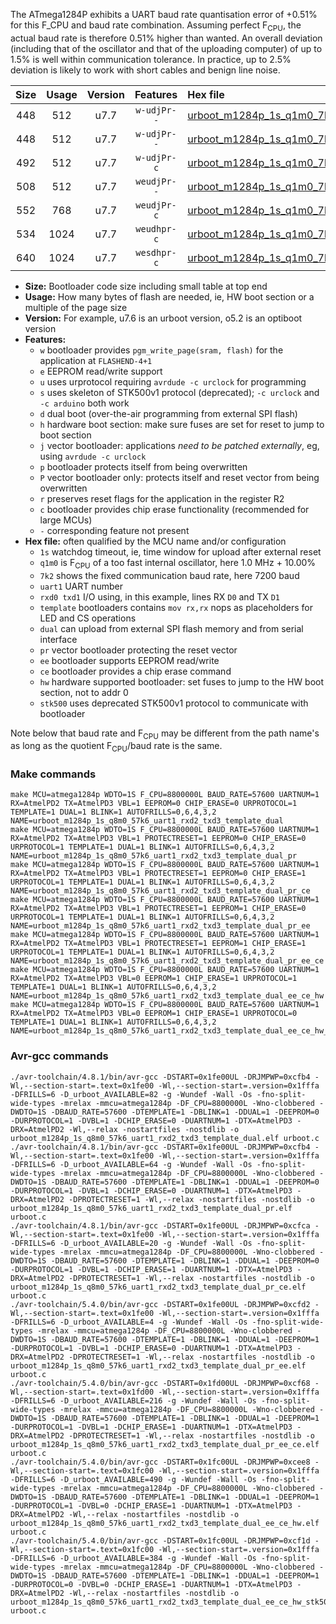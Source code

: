 The ATmega1284P exhibits a UART baud rate quantisation error of +0.51% for this F_CPU and baud rate combination. Assuming perfect F<sub>CPU</sub>, the actual baud rate is therefore 0.51% higher than wanted. An overall deviation (including that of the oscillator and that of the uploading computer) of up to 1.5% is well within communication tolerance. In practice, up to 2.5% deviation is likely to work with short cables and benign line noise.

|Size|Usage|Version|Features|Hex file|
|:-:|:-:|:-:|:-:|:--|
|448|512|u7.7|`w-udjPr--`|[urboot_m1284p_1s_q1m0_7k2_uart1_rxd2_txd3_template_dual.hex](https://raw.githubusercontent.com/stefanrueger/urboot.hex/main/u7.7/boards/moteinomega/atmega1284p/watchdog_1_s/internal_oscillator_q%2B10.00%25/%2B1m000000_hz/%2B%2B%2B7k2_baud/uart1_rxd2_txd3/template_dual/urboot_m1284p_1s_q1m0_7k2_uart1_rxd2_txd3_template_dual.hex)|
|448|512|u7.7|`w-udjPr--`|[urboot_m1284p_1s_q1m0_7k2_uart1_rxd2_txd3_template_dual_pr.hex](https://raw.githubusercontent.com/stefanrueger/urboot.hex/main/u7.7/boards/moteinomega/atmega1284p/watchdog_1_s/internal_oscillator_q%2B10.00%25/%2B1m000000_hz/%2B%2B%2B7k2_baud/uart1_rxd2_txd3/template_dual/urboot_m1284p_1s_q1m0_7k2_uart1_rxd2_txd3_template_dual_pr.hex)|
|492|512|u7.7|`w-udjPr-c`|[urboot_m1284p_1s_q1m0_7k2_uart1_rxd2_txd3_template_dual_pr_ce.hex](https://raw.githubusercontent.com/stefanrueger/urboot.hex/main/u7.7/boards/moteinomega/atmega1284p/watchdog_1_s/internal_oscillator_q%2B10.00%25/%2B1m000000_hz/%2B%2B%2B7k2_baud/uart1_rxd2_txd3/template_dual/urboot_m1284p_1s_q1m0_7k2_uart1_rxd2_txd3_template_dual_pr_ce.hex)|
|508|512|u7.7|`weudjPr--`|[urboot_m1284p_1s_q1m0_7k2_uart1_rxd2_txd3_template_dual_pr_ee.hex](https://raw.githubusercontent.com/stefanrueger/urboot.hex/main/u7.7/boards/moteinomega/atmega1284p/watchdog_1_s/internal_oscillator_q%2B10.00%25/%2B1m000000_hz/%2B%2B%2B7k2_baud/uart1_rxd2_txd3/template_dual/urboot_m1284p_1s_q1m0_7k2_uart1_rxd2_txd3_template_dual_pr_ee.hex)|
|552|768|u7.7|`weudjPr-c`|[urboot_m1284p_1s_q1m0_7k2_uart1_rxd2_txd3_template_dual_pr_ee_ce.hex](https://raw.githubusercontent.com/stefanrueger/urboot.hex/main/u7.7/boards/moteinomega/atmega1284p/watchdog_1_s/internal_oscillator_q%2B10.00%25/%2B1m000000_hz/%2B%2B%2B7k2_baud/uart1_rxd2_txd3/template_dual/urboot_m1284p_1s_q1m0_7k2_uart1_rxd2_txd3_template_dual_pr_ee_ce.hex)|
|534|1024|u7.7|`weudhpr-c`|[urboot_m1284p_1s_q1m0_7k2_uart1_rxd2_txd3_template_dual_ee_ce_hw.hex](https://raw.githubusercontent.com/stefanrueger/urboot.hex/main/u7.7/boards/moteinomega/atmega1284p/watchdog_1_s/internal_oscillator_q%2B10.00%25/%2B1m000000_hz/%2B%2B%2B7k2_baud/uart1_rxd2_txd3/template_dual/urboot_m1284p_1s_q1m0_7k2_uart1_rxd2_txd3_template_dual_ee_ce_hw.hex)|
|640|1024|u7.7|`wesdhpr-c`|[urboot_m1284p_1s_q1m0_7k2_uart1_rxd2_txd3_template_dual_ee_ce_hw_stk500.hex](https://raw.githubusercontent.com/stefanrueger/urboot.hex/main/u7.7/boards/moteinomega/atmega1284p/watchdog_1_s/internal_oscillator_q%2B10.00%25/%2B1m000000_hz/%2B%2B%2B7k2_baud/uart1_rxd2_txd3/template_dual/urboot_m1284p_1s_q1m0_7k2_uart1_rxd2_txd3_template_dual_ee_ce_hw_stk500.hex)|

- **Size:** Bootloader code size including small table at top end
- **Usage:** How many bytes of flash are needed, ie, HW boot section or a multiple of the page size
- **Version:** For example, u7.6 is an urboot version, o5.2 is an optiboot version
- **Features:**
  + `w` bootloader provides `pgm_write_page(sram, flash)` for the application at `FLASHEND-4+1`
  + `e` EEPROM read/write support
  + `u` uses urprotocol requiring `avrdude -c urclock` for programming
  + `s` uses skeleton of STK500v1 protocol (deprecated); `-c urclock` and `-c arduino` both work
  + `d` dual boot (over-the-air programming from external SPI flash)
  + `h` hardware boot section: make sure fuses are set for reset to jump to boot section
  + `j` vector bootloader: applications *need to be patched externally*, eg, using `avrdude -c urclock`
  + `p` bootloader protects itself from being overwritten
  + `P` vector bootloader only: protects itself and reset vector from being overwritten
  + `r` preserves reset flags for the application in the register R2
  + `c` bootloader provides chip erase functionality (recommended for large MCUs)
  + `-` corresponding feature not present
- **Hex file:** often qualified by the MCU name and/or configuration
  + `1s` watchdog timeout, ie, time window for upload after external reset
  + `q1m0` is F<sub>CPU</sub> of a too fast internal oscillator, here 1.0 MHz + 10.00%
  + `7k2` shows the fixed communication baud rate, here 7200 baud
  + `uart1` UART number
  + `rxd0 txd1` I/O using, in this example, lines RX `D0` and TX `D1`
  + `template` bootloaders contains `mov rx,rx` nops as placeholders for LED and CS operations
  + `dual` can upload from external SPI flash memory and from serial interface
  + `pr` vector bootloader protecting the reset vector
  + `ee` bootloader supports EEPROM read/write
  + `ce` bootloader provides a chip erase command
  + `hw` hardware supported bootloader: set fuses to jump to the HW boot section, not to addr 0
  + `stk500` uses deprecated STK500v1 protocol to communicate with bootloader


Note below that baud rate and F<sub>CPU</sub> may be different from the path name's as long as the quotient F<sub>CPU</sub>/baud rate is the same.

### Make commands
```
make MCU=atmega1284p WDTO=1S F_CPU=8800000L BAUD_RATE=57600 UARTNUM=1 RX=AtmelPD2 TX=AtmelPD3 VBL=1 EEPROM=0 CHIP_ERASE=0 URPROTOCOL=1 TEMPLATE=1 DUAL=1 BLINK=1 AUTOFRILLS=0,6,4,3,2 NAME=urboot_m1284p_1s_q8m0_57k6_uart1_rxd2_txd3_template_dual
make MCU=atmega1284p WDTO=1S F_CPU=8800000L BAUD_RATE=57600 UARTNUM=1 RX=AtmelPD2 TX=AtmelPD3 VBL=1 PROTECTRESET=1 EEPROM=0 CHIP_ERASE=0 URPROTOCOL=1 TEMPLATE=1 DUAL=1 BLINK=1 AUTOFRILLS=0,6,4,3,2 NAME=urboot_m1284p_1s_q8m0_57k6_uart1_rxd2_txd3_template_dual_pr
make MCU=atmega1284p WDTO=1S F_CPU=8800000L BAUD_RATE=57600 UARTNUM=1 RX=AtmelPD2 TX=AtmelPD3 VBL=1 PROTECTRESET=1 EEPROM=0 CHIP_ERASE=1 URPROTOCOL=1 TEMPLATE=1 DUAL=1 BLINK=1 AUTOFRILLS=0,6,4,3,2 NAME=urboot_m1284p_1s_q8m0_57k6_uart1_rxd2_txd3_template_dual_pr_ce
make MCU=atmega1284p WDTO=1S F_CPU=8800000L BAUD_RATE=57600 UARTNUM=1 RX=AtmelPD2 TX=AtmelPD3 VBL=1 PROTECTRESET=1 EEPROM=1 CHIP_ERASE=0 URPROTOCOL=1 TEMPLATE=1 DUAL=1 BLINK=1 AUTOFRILLS=0,6,4,3,2 NAME=urboot_m1284p_1s_q8m0_57k6_uart1_rxd2_txd3_template_dual_pr_ee
make MCU=atmega1284p WDTO=1S F_CPU=8800000L BAUD_RATE=57600 UARTNUM=1 RX=AtmelPD2 TX=AtmelPD3 VBL=1 PROTECTRESET=1 EEPROM=1 CHIP_ERASE=1 URPROTOCOL=1 TEMPLATE=1 DUAL=1 BLINK=1 AUTOFRILLS=0,6,4,3,2 NAME=urboot_m1284p_1s_q8m0_57k6_uart1_rxd2_txd3_template_dual_pr_ee_ce
make MCU=atmega1284p WDTO=1S F_CPU=8800000L BAUD_RATE=57600 UARTNUM=1 RX=AtmelPD2 TX=AtmelPD3 VBL=0 EEPROM=1 CHIP_ERASE=1 URPROTOCOL=1 TEMPLATE=1 DUAL=1 BLINK=1 AUTOFRILLS=0,6,4,3,2 NAME=urboot_m1284p_1s_q8m0_57k6_uart1_rxd2_txd3_template_dual_ee_ce_hw
make MCU=atmega1284p WDTO=1S F_CPU=8800000L BAUD_RATE=57600 UARTNUM=1 RX=AtmelPD2 TX=AtmelPD3 VBL=0 EEPROM=1 CHIP_ERASE=1 URPROTOCOL=0 TEMPLATE=1 DUAL=1 BLINK=1 AUTOFRILLS=0,6,4,3,2 NAME=urboot_m1284p_1s_q8m0_57k6_uart1_rxd2_txd3_template_dual_ee_ce_hw_stk500
```

### Avr-gcc commands
```
./avr-toolchain/4.8.1/bin/avr-gcc -DSTART=0x1fe00UL -DRJMPWP=0xcfb4 -Wl,--section-start=.text=0x1fe00 -Wl,--section-start=.version=0x1fffa -DFRILLS=6 -D_urboot_AVAILABLE=82 -g -Wundef -Wall -Os -fno-split-wide-types -mrelax -mmcu=atmega1284p -DF_CPU=8800000L -Wno-clobbered -DWDTO=1S -DBAUD_RATE=57600 -DTEMPLATE=1 -DBLINK=1 -DDUAL=1 -DEEPROM=0 -DURPROTOCOL=1 -DVBL=1 -DCHIP_ERASE=0 -DUARTNUM=1 -DTX=AtmelPD3 -DRX=AtmelPD2 -Wl,--relax -nostartfiles -nostdlib -o urboot_m1284p_1s_q8m0_57k6_uart1_rxd2_txd3_template_dual.elf urboot.c
./avr-toolchain/4.8.1/bin/avr-gcc -DSTART=0x1fe00UL -DRJMPWP=0xcfb4 -Wl,--section-start=.text=0x1fe00 -Wl,--section-start=.version=0x1fffa -DFRILLS=6 -D_urboot_AVAILABLE=64 -g -Wundef -Wall -Os -fno-split-wide-types -mrelax -mmcu=atmega1284p -DF_CPU=8800000L -Wno-clobbered -DWDTO=1S -DBAUD_RATE=57600 -DTEMPLATE=1 -DBLINK=1 -DDUAL=1 -DEEPROM=0 -DURPROTOCOL=1 -DVBL=1 -DCHIP_ERASE=0 -DUARTNUM=1 -DTX=AtmelPD3 -DRX=AtmelPD2 -DPROTECTRESET=1 -Wl,--relax -nostartfiles -nostdlib -o urboot_m1284p_1s_q8m0_57k6_uart1_rxd2_txd3_template_dual_pr.elf urboot.c
./avr-toolchain/4.8.1/bin/avr-gcc -DSTART=0x1fe00UL -DRJMPWP=0xcfca -Wl,--section-start=.text=0x1fe00 -Wl,--section-start=.version=0x1fffa -DFRILLS=6 -D_urboot_AVAILABLE=20 -g -Wundef -Wall -Os -fno-split-wide-types -mrelax -mmcu=atmega1284p -DF_CPU=8800000L -Wno-clobbered -DWDTO=1S -DBAUD_RATE=57600 -DTEMPLATE=1 -DBLINK=1 -DDUAL=1 -DEEPROM=0 -DURPROTOCOL=1 -DVBL=1 -DCHIP_ERASE=1 -DUARTNUM=1 -DTX=AtmelPD3 -DRX=AtmelPD2 -DPROTECTRESET=1 -Wl,--relax -nostartfiles -nostdlib -o urboot_m1284p_1s_q8m0_57k6_uart1_rxd2_txd3_template_dual_pr_ce.elf urboot.c
./avr-toolchain/5.4.0/bin/avr-gcc -DSTART=0x1fe00UL -DRJMPWP=0xcfd2 -Wl,--section-start=.text=0x1fe00 -Wl,--section-start=.version=0x1fffa -DFRILLS=6 -D_urboot_AVAILABLE=4 -g -Wundef -Wall -Os -fno-split-wide-types -mrelax -mmcu=atmega1284p -DF_CPU=8800000L -Wno-clobbered -DWDTO=1S -DBAUD_RATE=57600 -DTEMPLATE=1 -DBLINK=1 -DDUAL=1 -DEEPROM=1 -DURPROTOCOL=1 -DVBL=1 -DCHIP_ERASE=0 -DUARTNUM=1 -DTX=AtmelPD3 -DRX=AtmelPD2 -DPROTECTRESET=1 -Wl,--relax -nostartfiles -nostdlib -o urboot_m1284p_1s_q8m0_57k6_uart1_rxd2_txd3_template_dual_pr_ee.elf urboot.c
./avr-toolchain/5.4.0/bin/avr-gcc -DSTART=0x1fd00UL -DRJMPWP=0xcf68 -Wl,--section-start=.text=0x1fd00 -Wl,--section-start=.version=0x1fffa -DFRILLS=6 -D_urboot_AVAILABLE=216 -g -Wundef -Wall -Os -fno-split-wide-types -mrelax -mmcu=atmega1284p -DF_CPU=8800000L -Wno-clobbered -DWDTO=1S -DBAUD_RATE=57600 -DTEMPLATE=1 -DBLINK=1 -DDUAL=1 -DEEPROM=1 -DURPROTOCOL=1 -DVBL=1 -DCHIP_ERASE=1 -DUARTNUM=1 -DTX=AtmelPD3 -DRX=AtmelPD2 -DPROTECTRESET=1 -Wl,--relax -nostartfiles -nostdlib -o urboot_m1284p_1s_q8m0_57k6_uart1_rxd2_txd3_template_dual_pr_ee_ce.elf urboot.c
./avr-toolchain/5.4.0/bin/avr-gcc -DSTART=0x1fc00UL -DRJMPWP=0xcee8 -Wl,--section-start=.text=0x1fc00 -Wl,--section-start=.version=0x1fffa -DFRILLS=6 -D_urboot_AVAILABLE=490 -g -Wundef -Wall -Os -fno-split-wide-types -mrelax -mmcu=atmega1284p -DF_CPU=8800000L -Wno-clobbered -DWDTO=1S -DBAUD_RATE=57600 -DTEMPLATE=1 -DBLINK=1 -DDUAL=1 -DEEPROM=1 -DURPROTOCOL=1 -DVBL=0 -DCHIP_ERASE=1 -DUARTNUM=1 -DTX=AtmelPD3 -DRX=AtmelPD2 -Wl,--relax -nostartfiles -nostdlib -o urboot_m1284p_1s_q8m0_57k6_uart1_rxd2_txd3_template_dual_ee_ce_hw.elf urboot.c
./avr-toolchain/5.4.0/bin/avr-gcc -DSTART=0x1fc00UL -DRJMPWP=0xcf1d -Wl,--section-start=.text=0x1fc00 -Wl,--section-start=.version=0x1fffa -DFRILLS=6 -D_urboot_AVAILABLE=384 -g -Wundef -Wall -Os -fno-split-wide-types -mrelax -mmcu=atmega1284p -DF_CPU=8800000L -Wno-clobbered -DWDTO=1S -DBAUD_RATE=57600 -DTEMPLATE=1 -DBLINK=1 -DDUAL=1 -DEEPROM=1 -DURPROTOCOL=0 -DVBL=0 -DCHIP_ERASE=1 -DUARTNUM=1 -DTX=AtmelPD3 -DRX=AtmelPD2 -Wl,--relax -nostartfiles -nostdlib -o urboot_m1284p_1s_q8m0_57k6_uart1_rxd2_txd3_template_dual_ee_ce_hw_stk500.elf urboot.c
```

